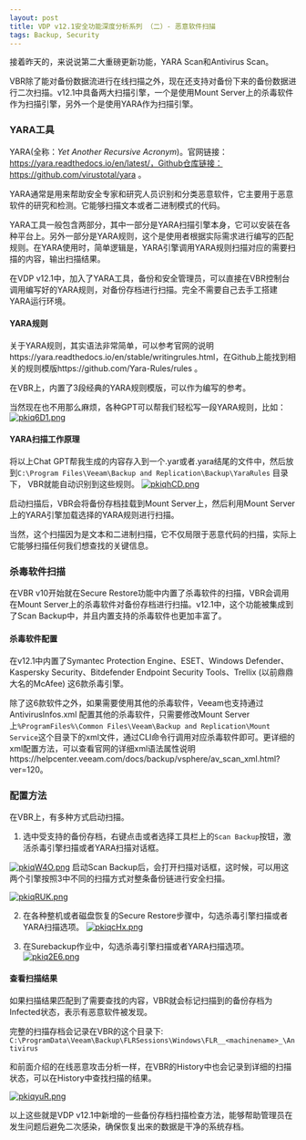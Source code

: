```yaml
---
layout: post
title: VDP v12.1安全功能深度分析系列 （二）- 恶意软件扫描
tags: Backup, Security
---
```


接着昨天的，来说说第二大重磅更新功能，YARA Scan和Antivirus Scan。

VBR除了能对备份数据流进行在线扫描之外，现在还支持对备份下来的备份数据进行二次扫描。v12.1中具备两大扫描引擎，一个是使用Mount Server上的杀毒软件作为扫描引擎，另外一个是使用YARA作为扫描引擎。

### YARA工具

YARA(全称：*Yet Another Recursive Acronym*)。官网链接：https://yara.readthedocs.io/en/latest/，Github仓库链接：https://github.com/virustotal/yara 。

YARA通常是用来帮助安全专家和研究人员识别和分类恶意软件，它主要用于恶意软件的研究和检测。它能够扫描文本或者二进制模式的代码。

YARA工具一般包含两部分，其中一部分是YARA扫描引擎本身，它可以安装在各种平台上。另外一部分是YARA规则，这个是使用者根据实际需求进行编写的匹配规则。在YARA使用时，简单逻辑是，YARA引擎调用YARA规则扫描对应的需要扫描的内容，输出扫描结果。

在VDP v12.1中，加入了YARA工具，备份和安全管理员，可以直接在VBR控制台调用编写好的YARA规则，对备份存档进行扫描。完全不需要自己去手工搭建YARA运行环境。

#### YARA规则

关于YARA规则，其实语法非常简单，可以参考官网的说明https://yara.readthedocs.io/en/stable/writingrules.html，在Github上能找到相关的规则模版https://github.com/Yara-Rules/rules 。

在VBR上，内置了3段经典的YARA规则模版，可以作为编写的参考。

当然现在也不用那么麻烦，各种GPT可以帮我们轻松写一段YARA规则，比如：
[![pkiq6D1.png](https://s21.ax1x.com/2024/04/28/pkiq6D1.png)](https://imgse.com/i/pkiq6D1)


#### YARA扫描工作原理

将以上Chat GPT帮我生成的内容存入到一个.yar或者.yara结尾的文件中，然后放到`C:\Program Files\Veeam\Backup and Replication\Backup\YaraRules` 目录下， VBR就能自动识别到这些规则。
[![pkiqhCD.png](https://s21.ax1x.com/2024/04/28/pkiqhCD.png)](https://imgse.com/i/pkiqhCD)

启动扫描后，VBR会将备份存档挂载到Mount Server上，然后利用Mount Server上的YARA引擎加载选择的YARA规则进行扫描。

当然，这个扫描因为是文本和二进制扫描，它不仅局限于恶意代码的扫描，实际上它能够扫描任何我们想查找的关键信息。


### 杀毒软件扫描

在VBR v10开始就在Secure Restore功能中内置了杀毒软件的扫描，VBR会调用在Mount Server上的杀毒软件对备份存档进行扫描。v12.1中，这个功能被集成到了Scan Backup中，并且内置支持的杀毒软件也更加丰富了。

#### 杀毒软件配置

在v12.1中内置了Symantec Protection Engine、ESET、Windows Defender、Kaspersky Security、Bitdefender Endpoint Security Tools、Trellix (以前鼎鼎大名的McAfee) 这6款杀毒引擎。

除了这6款软件之外，如果需要使用其他的杀毒软件，Veeam也支持通过AntivirusInfos.xml 配置其他的杀毒软件，只需要修改Mount Server上`%ProgramFiles%\Common Files\Veeam\Backup and Replication\Mount Service`这个目录下的xml文件，通过CLI命令行调用对应杀毒软件即可。更详细的xml配置方法，可以查看官网的详细xml语法属性说明https://helpcenter.veeam.com/docs/backup/vsphere/av_scan_xml.html?ver=120。



### 配置方法

在VBR上，有多种方式启动扫描。

1. 选中受支持的备份存档，右键点击或者选择工具栏上的`Scan Backup`按钮，激活杀毒引擎扫描或者YARA扫描对话框。

[![pkiqW4O.png](https://s21.ax1x.com/2024/04/28/pkiqW4O.png)](https://imgse.com/i/pkiqW4O)
启动Scan Backup后，会打开扫描对话框，这时候，可以用这两个引擎按照3中不同的扫描方式对整条备份链进行安全扫描。

[![pkiqRUK.png](https://s21.ax1x.com/2024/04/28/pkiqRUK.png)](https://imgse.com/i/pkiqRUK)

2. 在各种整机或者磁盘恢复的Secure Restore步骤中，勾选杀毒引擎扫描或者YARA扫描选项。
[![pkiqcHx.png](https://s21.ax1x.com/2024/04/28/pkiqcHx.png)](https://imgse.com/i/pkiqcHx)


3. 在Surebackup作业中，勾选杀毒引擎扫描或者YARA扫描选项。
[![pkiq2E6.png](https://s21.ax1x.com/2024/04/28/pkiq2E6.png)](https://imgse.com/i/pkiq2E6)


#### 查看扫描结果

如果扫描结果匹配到了需要查找的内容，VBR就会标记扫描到的备份存档为Infected状态，表示有恶意软件被发现。

完整的扫描存档会记录在VBR的这个目录下: `C:\ProgramData\Veeam\Backup\FLRSessions\Windows\FLR__<machinename>_\Antivirus`

和前面介绍的在线恶意攻击分析一样，在VBR的History中也会记录到详细的扫描状态，可以在History中查找扫描的结果。

[![pkiqyuR.png](https://s21.ax1x.com/2024/04/28/pkiqyuR.png)](https://imgse.com/i/pkiqyuR)



以上这些就是VDP v12.1中新增的一些备份存档扫描检查方法，能够帮助管理员在发生问题后避免二次感染，确保恢复出来的数据是干净的系统存档。
